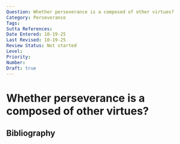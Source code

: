 ```yaml
---
Question: Whether perseverance is a composed of other virtues?
Category: Perseverance
Tags: 
Sutta References: 
Date Entered: 10-19-25
Last Revised: 10-19-25
Review Status: Not started
Level: 
Priority: 
Number: 
Draft: true
---
```


# Whether perseverance is a composed of other virtues?

## Bibliography

<!-- 

Notes:



-->